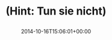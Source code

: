 ---
retweeted: false
source: <a href="http://mvilla.it/fenix" rel="nofollow">Fenix for Android</a>
entities:
  hashtags: []
  symbols: []
  user_mentions: []
  urls: []
display_text_range:
- '0'
- '21'
favorite_count: '0'
id_str: '522765412384387072'
truncated: false
retweet_count: '0'
id: '522765412384387072'
created_at: Thu Oct 16 15:06:01 +0000 2014
favorited: false
full_text: "(Hint: Tun sie nicht)"
lang: de
tags:
- pesos/twitter
date: '2014-10-16T15:06:01+00:00'
src: https://twitter.com/bascht/status/522765412384387072
original_url: https://twitter.com/bascht/status/522765412384387072
type: twitter_tweet
text: "(Hint: Tun sie nicht)"
title: "(Hint: Tun sie nicht)\n"

---